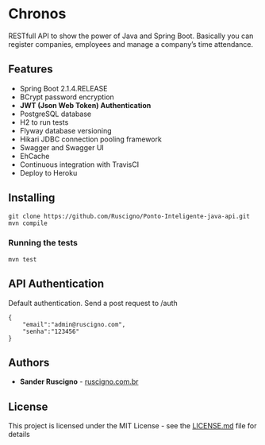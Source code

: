 # Chronos

RESTfull API to show the power of Java and Spring Boot. Basically you can register companies, employees and manage a company’s time attendance.

## Features

* Spring Boot 2.1.4.RELEASE
* BCrypt password encryption
* **JWT (Json Web Token) Authentication**
* PostgreSQL database
* H2 to run tests
* Flyway database versioning
* Hikari JDBC connection pooling framework
* Swagger and Swagger UI
* EhCache
* Continuous integration with TravisCI
* Deploy to Heroku

## Installing

```
git clone https://github.com/Ruscigno/Ponto-Inteligente-java-api.git
mvn compile
```

### Running the tests

```
mvn test
```

## API Authentication

Default authentication. Send a post request to /auth
```
{
	"email":"admin@ruscigno.com",
	"senha":"123456"
}
```

## Authors

* **Sander Ruscigno** - [ruscigno.com.br](https://www.ruscigno.com.br)

## License

This project is licensed under the MIT License - see the [LICENSE.md](LICENSE.md) file for details